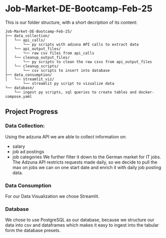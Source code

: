 # Job-Market-DE-Bootcamp-Feb-25
This is our folder structure, with a short decription of its content:
```
Job-Market-DE-Bootcamp-Feb-25/
├── data_collection/
│   └── api_calls/
│       └── py scripts with adzuna API calls to extract data
│   └── api_output_files/
│       └── raw csv files from api_calls
│   └── cleanup_output_files/
│       └── py scripts to clean the raw csvs from api_output_files
│   └── cleanup_scripts/
│       └── csv scripts to insert into database
├── data_consumption/
│   └── streamlit_viz/
        └── streamlit py script to vizualize data
└── database/
    └── ingest py scripts, sql queries to create tables and docker-compose.yaml    
```
## Project Progress
### Data Collection:
Using the adzuna API we are able to collect information on:
- salary
- job ad postings
- job categories
We further filter it down to the German market for IT jobs.
The Adzuna API restricts requests made daily, so we decide to pull the max on jobs we can on one start date and enrich it with daily job posting data.

### Data Consumption
For our Data Visualization we chose Streamlit.

### Database
We chose to use PostgreSQL as our database, because we structure our data into csv and dataframes which makes it easy to ingest into the tabular form the database presets.
